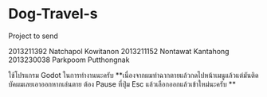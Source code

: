 # Dog-Travel-s
Project to send

2013211392 Natchapol Kowitanon
2013211152 Nontawat Kantahong
2013230038 Parkpoom Putthongnak

ใช้โปรแกรม Godot ในการทำงานนะครับ
**เนื่องจากผมทำฉากตายแล้วกดไปหน้าเมนูแล้วแต่มันติดบัคผมเลยเอาออกหากเล่นตาย ต้อง Pause ที่ปุ่ม Esc แล้วเลือกออกแล้วเข้าใหม่นะครับ **
